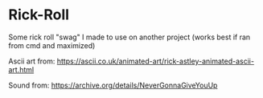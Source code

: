 # Rick-Roll

Some rick roll "swag" I made to use on another project (works best if ran from cmd and maximized)

Ascii art from: https://ascii.co.uk/animated-art/rick-astley-animated-ascii-art.html

Sound from: https://archive.org/details/NeverGonnaGiveYouUp

